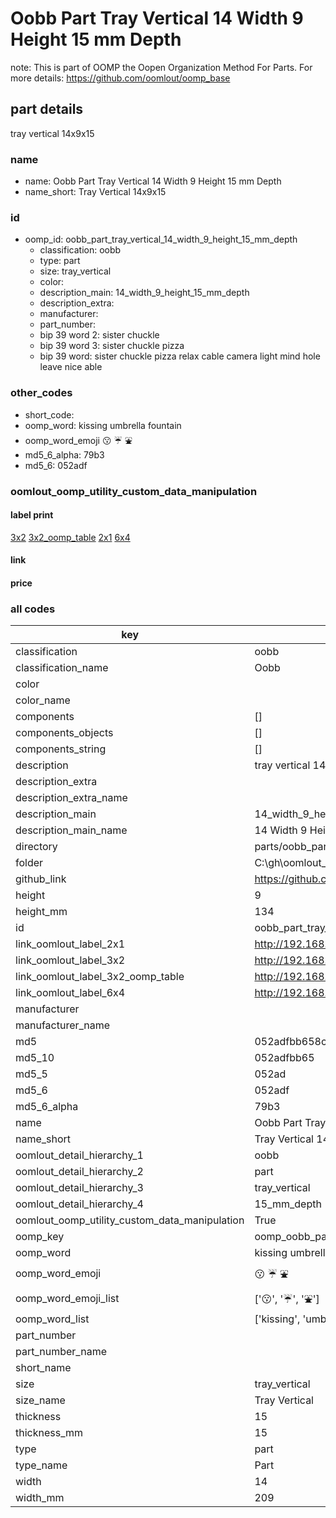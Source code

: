 # Oobb Part Tray Vertical 14 Width 9 Height 15 mm Depth  

note: This is part of OOMP the Oopen Organization Method For Parts. For more details: https://github.com/oomlout/oomp_base

##  part details
  



tray vertical 14x9x15



### name
* name: Oobb Part Tray Vertical 14 Width 9 Height 15 mm Depth
* name_short: Tray Vertical 14x9x15 
### id
* oomp_id: oobb_part_tray_vertical_14_width_9_height_15_mm_depth
  * classification: oobb
  * type: part
  * size: tray_vertical
  * color: 
  * description_main: 14_width_9_height_15_mm_depth
  * description_extra: 
  * manufacturer: 
  * part_number: 
  * bip 39 word 2: sister chuckle
  * bip 39 word 3: sister chuckle pizza
  * bip 39 word: sister chuckle pizza relax cable camera light mind hole leave nice able

### other_codes
* short_code: 
* oomp_word: kissing umbrella fountain
* oomp_word_emoji :kissing: :umbrella: :fountain:
* md5_6_alpha: 79b3
* md5_6: 052adf






### oomlout_oomp_utility_custom_data_manipulation
#### label print
[3x2](http://192.168.1.245:1112/?label=oomp%2079b3)
[3x2_oomp_table](http://192.168.1.108:1112/?label=oomp%2079b3)
[2x1](http://192.168.1.242:1112/?label=oomp%2079b3)
[6x4](http://192.168.1.55:1112/?label=oomp%2079b3)    

#### link

                              

#### price







### all codes 
| key | value |  
| --- | --- |  
| classification | oobb |  
| classification_name | Oobb |  
| color |  |  
| color_name |  |  
| components | [] |  
| components_objects | [] |  
| components_string | [] |  
| description | tray vertical 14x9x15 |  
| description_extra |  |  
| description_extra_name |  |  
| description_main | 14_width_9_height_15_mm_depth |  
| description_main_name | 14 Width 9 Height 15 mm Depth |  
| directory | parts/oobb_part_tray_vertical_14_width_9_height_15_mm_depth |  
| folder | C:\gh\oomlout_oobb_version_4_generated_parts\parts\oobb_part_tray_vertical_14_width_9_height_15_mm_depth |  
| github_link | https://github.com/oomlout/oomlout_oomp_part_src/tree/main/parts/oobb_part_tray_vertical_14_width_9_height_15_mm_depth |  
| height | 9 |  
| height_mm | 134 |  
| id | oobb_part_tray_vertical_14_width_9_height_15_mm_depth |  
| link_oomlout_label_2x1 | http://192.168.1.242:1112/?label=oomp%2079b3 |  
| link_oomlout_label_3x2 | http://192.168.1.245:1112/?label=oomp%2079b3 |  
| link_oomlout_label_3x2_oomp_table | http://192.168.1.108:1112/?label=oomp%2079b3 |  
| link_oomlout_label_6x4 | http://192.168.1.55:1112/?label=oomp%2079b3 |  
| manufacturer |  |  
| manufacturer_name |  |  
| md5 | 052adfbb658cf030828ffb514b4a264c |  
| md5_10 | 052adfbb65 |  
| md5_5 | 052ad |  
| md5_6 | 052adf |  
| md5_6_alpha | 79b3 |  
| name | Oobb Part Tray Vertical 14 Width 9 Height 15 mm Depth |  
| name_short | Tray Vertical 14x9x15  |  
| oomlout_detail_hierarchy_1 | oobb |  
| oomlout_detail_hierarchy_2 | part |  
| oomlout_detail_hierarchy_3 | tray_vertical |  
| oomlout_detail_hierarchy_4 | 15_mm_depth |  
| oomlout_oomp_utility_custom_data_manipulation | True |  
| oomp_key | oomp_oobb_part_tray_vertical_14_width_9_height_15_mm_depth |  
| oomp_word | kissing umbrella fountain |  
| oomp_word_emoji | :kissing: :umbrella: :fountain: |  
| oomp_word_emoji_list | [':kissing:', ':umbrella:', ':fountain:'] |  
| oomp_word_list | ['kissing', 'umbrella', 'fountain'] |  
| part_number |  |  
| part_number_name |  |  
| short_name |  |  
| size | tray_vertical |  
| size_name | Tray Vertical |  
| thickness | 15 |  
| thickness_mm | 15 |  
| type | part |  
| type_name | Part |  
| width | 14 |  
| width_mm | 209 |  
